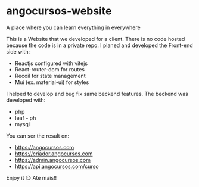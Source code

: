 # angocursos-website
A place where you can learn everything in everywhere

This is a Website that we developed for a client. There is no code hosted because the code is in a private repo. 
I planed and developed the Front-end side with:
- Reactjs configured with vitejs
- React-router-dom for routes
- Recoil for state management
- Mui (ex. material-ui) for styles

I helped to develop and bug fix same beckend features. The beckend was developed with:
- php
- leaf - ph
- mysql

You can ser the result on:
- https://angocursos.com
- https://criador.angocursos.com
- https://admin.angocursos.com
- https://api.angocursos.com/curso

Enjoy it 😉
Atè mais!!
